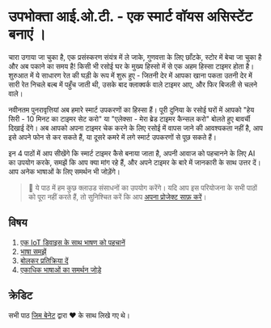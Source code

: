 # उपभोक्ता आई.ओ.टी. - एक स्मार्ट वॉयस असिस्टेंट बनाएं । 

चारा उगाया जा चुका है, एक प्रसंस्करण संयंत्र में ले जाके, गुणवत्ता के लिए छाँटके, स्टोर में बेचा जा चुका है और अब पकाने का समय है! किसी भी रसोई घर के मुख्य हिस्सो में से एक अहम हिस्सा टाइमर होता है। शुरुआत में ये साधारण रेत की घड़ी के रूप में शुरू हुए - जितनी देर में आपका खाना पकता उतनी देर में सारी रेत निचले बल्ब में पहुँच जाती थी, उसके बाद क्लाक्वर्क वाले टाइमर आए, और फिर बिजली से चलने वाले।

नवीनतम पुनरावृत्तियां अब हमारे स्मार्ट उपकरणों का हिस्सा हैं। पूरी दुनिया के रसोई घरों में आपको "हेय सिरी - 10 मिनट का टाइमर सेट करो" या "एलेक्सा - मेरा ब्रेड टाइमर कैन्सल करो" बोलते हुए बावर्ची दिखाई देंगे। अब आपको अपना टाइमर चेक करने के लिए रसोई में वापस जाने की आवश्यकता नहीं है, आप इसे अपने फोन से कर सकते हैं, या दूसरे कमरे में लगे स्मार्ट उपकरणों से पूछ सकते हैं।

इन 4 पाठों में आप सीखेंगे कि स्मार्ट टाइमर कैसे बनाया जाता है, अपनी आवाज को पहचानने के लिए AI का उपयोग करके, समझें कि आप क्या मांग रहे हैं, और अपने टाइमर के बारे में जानकारी के साथ उत्तर दें। आप अनेक भाषाओं के लिए समर्थन भी जोड़ेंगे।

> 💁 ये पाठ में हम कुछ क्लाउड संसाधनों का उपयोग करेंगे। यदि आप इस परियोजना के सभी पाठों को पूरा नहीं करते हैं, तो सुनिश्चित करें कि आप [अपना प्रोजेक्ट साफ़ करें](../clean-up.md)।

## विषय

1. [एक IoT डिवाइस के साथ भाषण को पहचानें](./lessons/1-speech-recognition/README.md)
1. [भाषा समझें](./lessons/2-language-understanding/README.md)
1. [बोलकर प्रतिक्रिया दें](./lessons/3-spoken-feedback/README.md)
1. [एकाधिक भाषाओं का समर्थन जोड़े](./lessons/4-multiple-language-support/README.md)

## क्रेडिट

सभी पाठ [जिम बेनेट](https://GitHub.com/JimBobBennett) द्वारा ♥️ ️के साथ लिखे गए थे।
